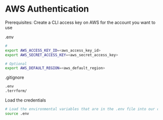 # AWS Authentication

Prerequisites: Create a CLI access key on AWS for the account you want to use

.env
```Bash
#
export AWS_ACCESS_KEY_ID=<aws_access_key_id>
export AWS_SECRET_ACCESS_KEY=<aws_secret_access_key>

# Optional
export AWS_DEFAULT_REGION=<aws_default_region>
```

.gitignore
```Bash
.env
.terrform/
```

Load the credentials
```Bash
# Load the environmental variables that are in the .env file into our current terminal
source .env
```

